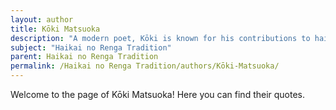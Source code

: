 ```yaml
---
layout: author
title: Kōki Matsuoka
description: "A modern poet, Kōki is known for his contributions to haikai no renga and haiku that capture the essence of contemporary nature and its interplay with urban life."
subject: "Haikai no Renga Tradition"
parent: Haikai no Renga Tradition
permalink: /Haikai no Renga Tradition/authors/Kōki-Matsuoka/
---
```


Welcome to the page of Kōki Matsuoka! Here you can find their quotes.
